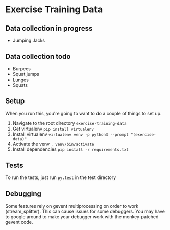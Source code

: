 # Exercise Training Data

## Data collection in progress

* Jumping Jacks

## Data collection todo

* Burpees
* Squat jumps
* Lunges
* Squats


## Setup

When you run this, you're going to want to do a couple of things to set up.

1. Navigate to the root directory `exercise-training-data`
2. Get virtualenv `pip install virtualenv`
3. Install virtualenv `virtualenv venv -p python3 --prompt "(exercise-data)"`
4. Activate the venv  `. venv/bin/activate`
5. Install dependencies `pip install -r requirements.txt`

## Tests

To run the tests, just run `py.test` in the test directory

## Debugging

Some features rely on gevent multiprocessing on order to work (stream_splitter). This can cause issues for some debuggers. You may have to google around to make your debugger work with the monkey-patched gevent code.